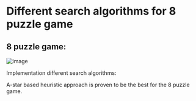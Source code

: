 # Different search algorithms for 8 puzzle game

## 8 puzzle game:
![image](https://user-images.githubusercontent.com/67763094/124458832-bfa01a00-dd8d-11eb-97be-769722f7a868.png)



Implementation different search algorithms:

A-star based heuristic approach is proven to be the best for the 8 puzzle game.
